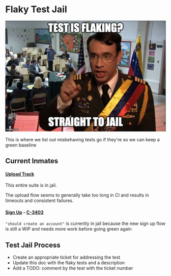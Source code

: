 # Flaky Test Jail

![flaky test meme](./flaky%20test%20meme.jpeg)

This is where we list out misbehaving tests go if they're so we can keep a green baseline

## Current Inmates

#### [Upload Track](./uploadTrack.cy.ts)

This entire suite is in jail.

The upload flow seems to generally take too long in CI and results in timeouts and consistent failures.

#### [Sign Up](./signUp.cy.ts) - [C-3403](https://linear.app/audius/issue/C-3403/get-signup-e2e-green)

`"should create an account"` is currently in jail because the new sign up flow is still a WIP and needs more work before going green again

<!-- Template

#### [Test Name](./link-to-test-file.cy.ts) - [ticket-number](ticket-link)

Description of which tests and why they're in flaky test jail

-->

## Test Jail Process

* Create an appropriate ticket for addressing the test
* Update this doc with the flaky tests and a description
* Add a TODO: comment by the test with the ticket number
